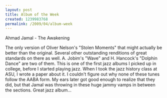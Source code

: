 ```yaml
--- 
layout: post
title: Album of the Week
created: 1239983768
permalink: /2009/04/album-week
---
```

Ahmad Jamal - The Awakening

The only version of Oliver Nelson's "Stolen Moments" that might actually be better than the original.  Several other outstanding renditions of great standards on there as well.  A. Jobim's "Wave" and H. Hancock's "Dolphin Dance" are two of them.  This is one of the first jazz albums I picked up in college, before I started playing jazz.  When I took the jazz history class at ASU, I wrote a paper about it.  I couldn't figure out why none of these tunes follow the AABA form.  My ears later got good enough to realize that they did, but that Jamal was throwing in these huge jammy vamps in between the sections.  Great jazz album...
